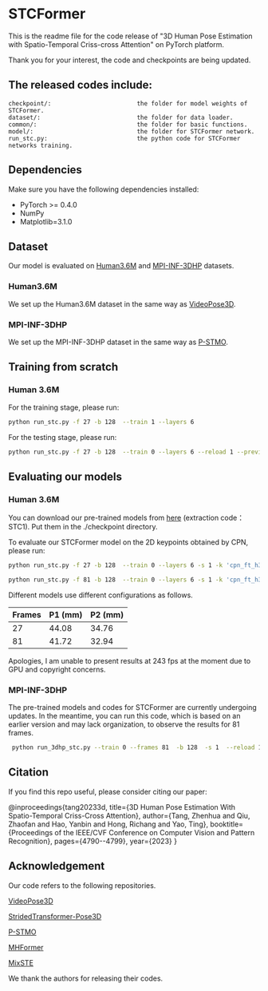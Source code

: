# STCFormer
This is the readme file for the code release of "3D Human Pose Estimation with Spatio-Temporal Criss-cross Attention" on PyTorch platform.

Thank you for your interest, the code and checkpoints are being updated.



## The released codes include:
    checkpoint/:                        the folder for model weights of STCFormer.
    dataset/:                           the folder for data loader.
    common/:                            the folder for basic functions.
    model/:                             the folder for STCFormer network.
    run_stc.py:                         the python code for STCFormer networks training.


## Dependencies
Make sure you have the following dependencies installed:
* PyTorch >= 0.4.0
* NumPy
* Matplotlib=3.1.0

## Dataset

Our model is evaluated on [Human3.6M](http://vision.imar.ro/human3.6m) and [MPI-INF-3DHP](https://vcai.mpi-inf.mpg.de/3dhp-dataset/) datasets. 

### Human3.6M
We set up the Human3.6M dataset in the same way as [VideoPose3D](https://github.com/facebookresearch/VideoPose3D/blob/master/DATASETS.md). 
### MPI-INF-3DHP
We set up the MPI-INF-3DHP dataset in the same way as [P-STMO](https://github.com/paTRICK-swk/P-STMO). 


## Training from scratch
### Human 3.6M
For the training stage, please run:
```bash
python run_stc.py -f 27 -b 128  --train 1 --layers 6 
```
For the testing stage, please run:
```bash
python run_stc.py -f 27 -b 128  --train 0 --layers 6 --reload 1 --previous_dir ./checkpoint/your_best_model.pth
```


## Evaluating our models
### Human 3.6M

You can download our pre-trained models from [here](https://pan.baidu.com/s/1axVQNHxdZFH4Eiqiy2EvYQ) (extraction code：STC1). Put them in the ./checkpoint directory.

To evaluate our STCFormer model on the 2D keypoints obtained by CPN, please run:
```bash
python run_stc.py -f 27 -b 128  --train 0 --layers 6 -s 1 -k 'cpn_ft_h36m_dbb' --reload 1 --previous_dir ./checkpoint/model_27_STCFormer/no_refine_6_4406.pth
```
```bash
python run_stc.py -f 81 -b 128  --train 0 --layers 6 -s 1 -k 'cpn_ft_h36m_dbb' --reload 1 --previous_dir ./checkpoint/model_81_STCFormer/no_refine_6_4172.pth
```
Different models use different configurations as follows.

| Frames | P1 (mm) | P2 (mm) | 
| ------------- | ------------- | ------------- |
| 27  | 44.08  | 34.76  |
| 81  | 41.72 | 32.94  |

Apologies, I am unable to present results at 243 fps at the moment due to GPU and copyright concerns.

### MPI-INF-3DHP
The pre-trained models and codes for STCFormer are currently undergoing updates. In the meantime, you can run this code, which is based on an earlier version and may lack organization, to observe the results for 81 frames.

```bash
 python run_3dhp_stc.py --train 0 --frames 81  -b 128  -s 1  --reload 1 --previous_dir ./checkpoint/model_81_STMO/no_refine_8_2310.pth
```

## Citation

If you find this repo useful, please consider citing our paper:

@inproceedings{tang20233d,
  title={3D Human Pose Estimation With Spatio-Temporal Criss-Cross Attention},
  author={Tang, Zhenhua and Qiu, Zhaofan and Hao, Yanbin and Hong, Richang and Yao, Ting},
  booktitle={Proceedings of the IEEE/CVF Conference on Computer Vision and Pattern Recognition},
  pages={4790--4799},
  year={2023}
}

## Acknowledgement
Our code refers to the following repositories.

[VideoPose3D](https://github.com/facebookresearch/VideoPose3D)

[StridedTransformer-Pose3D](https://github.com/Vegetebird/StridedTransformer-Pose3D)

[P-STMO](https://github.com/paTRICK-swk/P-STMO/tree/main)

[MHFormer](https://github.com/Vegetebird/MHFormer)

[MixSTE](https://github.com/JinluZhang1126/MixSTE)

We thank the authors for releasing their codes.

